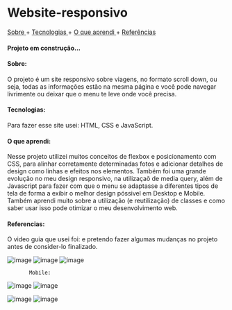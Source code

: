 # Website-responsivo
<a href="#sobre"> Sobre </a> +
<a href="#Tecnologias"> Tecnologias </a> +
<a href="#Aprendi"> O que aprendi </a> +
<a href="#Referencias"> Referências </a> 

<h4>
Projeto em construção...
</h4>
           
 <h4>
Sobre:
</h4>
 <p> O projeto é um site responsivo sobre viagens, no formato scroll down, ou seja, todas as informações estão na mesma página e você pode navegar livrimente ou deixar que o menu te leve onde você precisa.</p>
 
  <h4>
Tecnologias:
</h4>
 <p> Para fazer esse site usei: HTML, CSS e JavaScript.</p>
 
 <h4>
O que aprendi:
</h4>
 <p> Nesse projeto utilizei muitos conceitos de flexbox e posicionamento com CSS, para alinhar corretamente determinadas fotos e adicionar detalhes de design como linhas e efeitos nos elementos.
Também foi uma grande evolução no meu design responsivo, na utilizaçaõ de media query, além de Javascript para fazer com que o menu se adaptasse a diferentes tipos de tela de forma a exibir o melhor design póssivel em Desktop e Mobile.
Também aprendi muito sobre a utilização (e reutilização) de classes e como saber usar isso pode otimizar o meu desenvolvimento web.</p>

 <h4>
Referencias:
</h4>
 <p> O video guia que usei foi:
e pretendo fazer algumas mudanças no projeto antes de consider-lo finalizado.</p>
           
 ![image](https://user-images.githubusercontent.com/93878819/149427880-06e34ed1-2459-496e-bd57-701873147132.png)
 ![image](https://user-images.githubusercontent.com/93878819/149427927-e169027b-af8b-4e1e-af1c-84ba8aaca6c0.png)
 ![image](https://user-images.githubusercontent.com/93878819/149428298-8f2a606e-212f-493c-9416-81a92efafa0e.png)
           
           Mobile:
           
![image](https://user-images.githubusercontent.com/93878819/149427995-0e2503a6-532d-4edf-a6b7-28bb3a46b3ba.png)
![image](https://user-images.githubusercontent.com/93878819/149428024-7487e287-03ab-4bf2-a61b-c53a72324f61.png)
           
 ![image](https://user-images.githubusercontent.com/93878819/149428046-40bd9e01-9423-424f-88c7-60b7f4c6ebbe.png)
 ![image](https://user-images.githubusercontent.com/93878819/149428075-3f93150d-d5e1-4ebd-9a2b-4e112d504c24.png)







